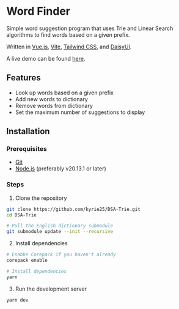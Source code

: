 # Word Finder

Simple word suggestion program that uses Trie and Linear Search algorithms to find words based on a given prefix.

Written in [Vue.js](https://vuejs.org/), [Vite](https://vitejs.dev/), [Tailwind CSS](https://tailwindcss.com/), and [DaisyUI](https://daisyui.com/).

A live demo can be found [here](https://word-finder.kyrie25.dev/).

## Features

- Look up words based on a given prefix
- Add new words to dictionary
- Remove words from dictionary
- Set the maximum number of suggestions to display

## Installation

### Prerequisites

- [Git](https://git-scm.com/)
- [Node.js](https://nodejs.org/) (preferably v20.13.1 or later)

### Steps

1. Clone the repository

```bash
git clone https://github.com/kyrie25/DSA-Trie.git
cd DSA-Trie

# Pull the English dictionary submodule
git submodule update --init --recursive
```

2. Install dependencies

```bash
# Enabke Corepack if you haven't already
corepack enable

# Install dependencies
yarn
```

3. Run the development server

```bash
yarn dev
```
